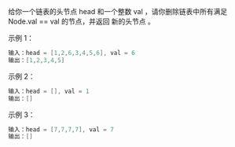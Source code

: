 给你一个链表的头节点 head 和一个整数 val ，请你删除链表中所有满足 Node.val == val 的节点，并返回 新的头节点 。

示例 1： 
```go
输入：head = [1,2,6,3,4,5,6], val = 6
输出：[1,2,3,4,5]
```

示例 2：
```go
输入：head = [], val = 1
输出：[]
```

示例 3：
```go
输入：head = [7,7,7,7], val = 7
输出：[]
```

